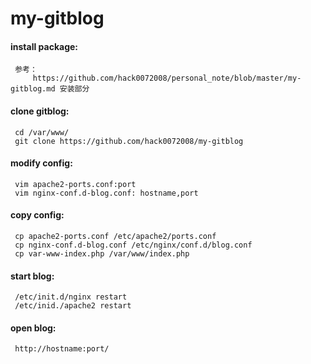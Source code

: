 # my-gitblog

#### install package:
     参考：
         https://github.com/hack0072008/personal_note/blob/master/my-gitblog.md 安装部分

#### clone gitblog:
     cd /var/www/
     git clone https://github.com/hack0072008/my-gitblog
     
#### modify config:
     vim apache2-ports.conf:port
     vim nginx-conf.d-blog.conf: hostname,port

#### copy config:
     cp apache2-ports.conf /etc/apache2/ports.conf
     cp nginx-conf.d-blog.conf /etc/nginx/conf.d/blog.conf
     cp var-www-index.php /var/www/index.php
     
#### start blog:
     /etc/init.d/nginx restart
     /etc/inid./apache2 restart

#### open blog:
     http://hostname:port/

